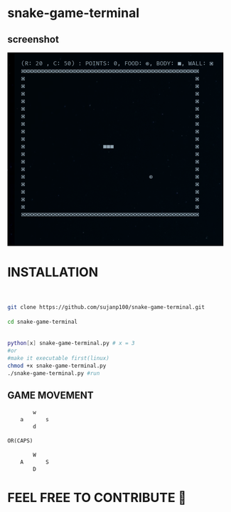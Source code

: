 # snake-game-terminal





## screenshot 

<img src=image.png with=100 />





# INSTALLATION

```bash


git clone https://github.com/sujanp100/snake-game-terminal.git

cd snake-game-terminal

```

```bash

python[x] snake-game-terminal.py # x = 3
#or 
#make it executable first(linux)
chmod +x snake-game-terminal.py
./snake-game-terminal.py #run

```
## GAME MOVEMENT

```
        w 
    a       s
        d

OR(CAPS)

        W
    A       S
        D
```



# FEEL FREE TO CONTRIBUTE :crossed_fingers:
